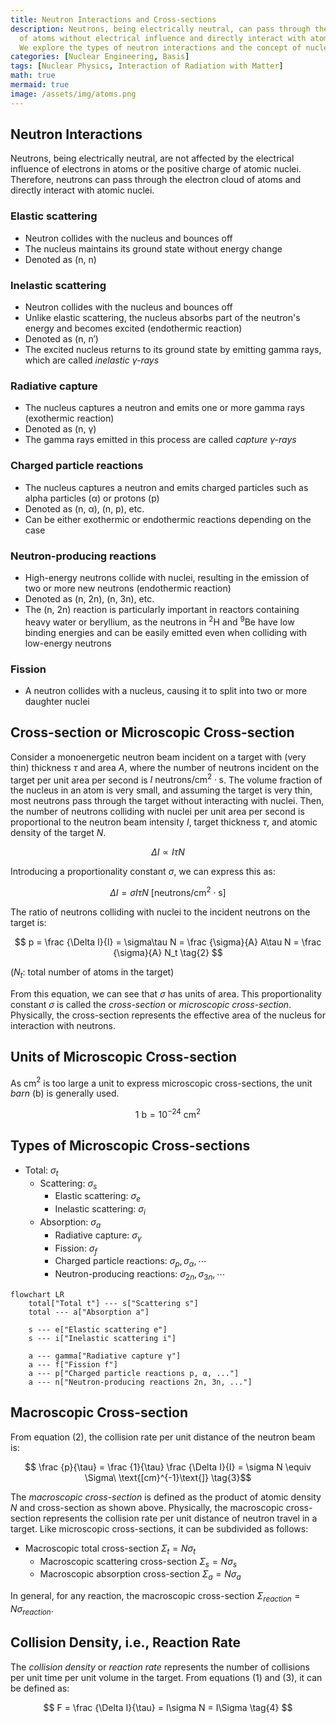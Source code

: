```yaml
---
title: Neutron Interactions and Cross-sections
description: Neutrons, being electrically neutral, can pass through the electron cloud
  of atoms without electrical influence and directly interact with atomic nuclei.
  We explore the types of neutron interactions and the concept of nuclear cross-sections.
categories: [Nuclear Engineering, Basis]
tags: [Nuclear Physics, Interaction of Radiation with Matter]
math: true
mermaid: true
image: /assets/img/atoms.png
---
```

## Neutron Interactions
Neutrons, being electrically neutral, are not affected by the electrical influence of electrons in atoms or the positive charge of atomic nuclei. Therefore, neutrons can pass through the electron cloud of atoms and directly interact with atomic nuclei.

### Elastic scattering
- Neutron collides with the nucleus and bounces off
- The nucleus maintains its ground state without energy change
- Denoted as (n, n)

### Inelastic scattering
- Neutron collides with the nucleus and bounces off
- Unlike elastic scattering, the nucleus absorbs part of the neutron's energy and becomes excited (endothermic reaction)
- Denoted as (n, n′)
- The excited nucleus returns to its ground state by emitting gamma rays, which are called *inelastic γ-rays*

### Radiative capture
- The nucleus captures a neutron and emits one or more gamma rays (exothermic reaction)
- Denoted as (n, γ)
- The gamma rays emitted in this process are called *capture γ-rays*

### Charged particle reactions
- The nucleus captures a neutron and emits charged particles such as alpha particles (α) or protons (p)
- Denoted as (n, α), (n, p), etc.
- Can be either exothermic or endothermic reactions depending on the case

### Neutron-producing reactions
- High-energy neutrons collide with nuclei, resulting in the emission of two or more new neutrons (endothermic reaction)
- Denoted as (n, 2n), (n, 3n), etc.
- The (n, 2n) reaction is particularly important in reactors containing heavy water or beryllium, as the neutrons in $^2\text{H}$ and $^9\text{Be}$ have low binding energies and can be easily emitted even when colliding with low-energy neutrons

### Fission
- A neutron collides with a nucleus, causing it to split into two or more daughter nuclei

## Cross-section or Microscopic Cross-section
Consider a monoenergetic neutron beam incident on a target with (very thin) thickness $\tau$ and area $A$, where the number of neutrons incident on the target per unit area per second is $I\ \text{neutrons/cm}^2\cdot \text{s}$. The volume fraction of the nucleus in an atom is very small, and assuming the target is very thin, most neutrons pass through the target without interacting with nuclei. Then, the number of neutrons colliding with nuclei per unit area per second is proportional to the neutron beam intensity $I$, target thickness $\tau$, and atomic density of the target $N$.

$$ \Delta I \propto I\tau N $$

Introducing a proportionality constant $\sigma$, we can express this as:

$$ \Delta I = \sigma I\tau N\ \text{[neutrons/cm}^2\cdot\text{s]} \tag{1} $$

The ratio of neutrons colliding with nuclei to the incident neutrons on the target is:

$$ p = \frac {\Delta I}{I} = \sigma\tau N = \frac {\sigma}{A} A\tau N = \frac {\sigma}{A} N_t \tag{2} $$

($N_t$: total number of atoms in the target)

From this equation, we can see that $\sigma$ has units of area. This proportionality constant $\sigma$ is called the *cross-section* or *microscopic cross-section*. Physically, the cross-section represents the effective area of the nucleus for interaction with neutrons.

## Units of Microscopic Cross-section
As cm$^2$ is too large a unit to express microscopic cross-sections, the unit *barn* (b) is generally used.

$$ 1\ \text{b} = 10^{-24}\ \text{cm}^2 $$

## Types of Microscopic Cross-sections
- Total: $\sigma_t$
  - Scattering: $\sigma_s$
    - Elastic scattering: $\sigma_e$
    - Inelastic scattering: $\sigma_i$
  - Absorption: $\sigma_a$
    - Radiative capture: $\sigma_\gamma$
    - Fission: $\sigma_f$
    - Charged particle reactions: $\sigma_p, \sigma_\alpha, \cdots$
    - Neutron-producing reactions: $\sigma_{2n}, \sigma_{3n}, \cdots$

```mermaid
flowchart LR
	total["Total t"] --- s["Scattering s"]
	total --- a["Absorption a"]

	s --- e["Elastic scattering e"]
	s --- i["Inelastic scattering i"]

	a --- gamma["Radiative capture γ"]
	a --- f["Fission f"]
	a --- p["Charged particle reactions p, α, ..."]
	a --- n["Neutron-producing reactions 2n, 3n, ..."]
```

## Macroscopic Cross-section
From equation (2), the collision rate per unit distance of the neutron beam is:

$$ \frac {p}{\tau} = \frac {1}{\tau} \frac {\Delta I}{I} = \sigma N \equiv \Sigma\ \text{[cm}^{-1}\text{]} \tag{3}$$

The *macroscopic cross-section* is defined as the product of atomic density $N$ and cross-section as shown above. Physically, the macroscopic cross-section represents the collision rate per unit distance of neutron travel in a target. Like microscopic cross-sections, it can be subdivided as follows:

- Macroscopic total cross-section $\Sigma_t=N\sigma_t$
  - Macroscopic scattering cross-section $\Sigma_s=N\sigma_s$
  - Macroscopic absorption cross-section $\Sigma_a=N\sigma_a$

In general, for any reaction, the macroscopic cross-section $\Sigma_{reaction}=N\sigma_{reaction}$.

## Collision Density, i.e., Reaction Rate
The *collision density* or *reaction rate* represents the number of collisions per unit time per unit volume in the target. From equations (1) and (3), it can be defined as:

$$ F = \frac {\Delta I}{\tau} = I\sigma N = I\Sigma \tag{4} $$
